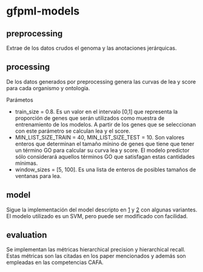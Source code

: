 # gfpml-models

## preprocessing

Extrae de los datos crudos el genoma y las anotaciones jerárquicas.
<!-- Extract from raw data genome and hierarchical annotations. -->

## processing

De los datos generados por preprocessing genera las curvas de lea y score para cada organismo y ontología.

Parámetos

+ train_size = 0.8. Es un valor en el intervalo [0,1] que representa la proporción de genes que serán utilizados como muestra de entrenamiento de los modelos. A partir de los genes que se seleccionan con este parámetro se calculan lea y el score.
+ MIN_LIST_SIZE_TRAIN = 40, MIN_LIST_SIZE_TEST = 10. Son valores enteros que determinan el tamaño mínino de genes que tiene que tener un término GO para calcular su curva lea y score. El modelo predictor sólo considerará aquellos términos GO que satisfagan estas cantidades mínimas.
+ window_sizes = [5, 100]. Es una lista de enteros de posibles tamaños de ventanas para lea.

## model

Sigue la implementación del model descripto en [1](https://pdfs.semanticscholar.org/44f1/4625bbcd74f364810e87dd115d17b4445bb2.pdf) y [2](https://www.tandfonline.com/doi/pdf/10.1080/13102818.2018.1521302?needAccess=true) con algunas variantes. El modelo utilizado es un SVM, pero puede ser modificado con facilidad.

## evaluation

Se implementan las métricas hierarchical precision y hierarchical recall. Estas métricas son las citadas en los paper mencionados y además son empleadas en las competencias CAFA.
